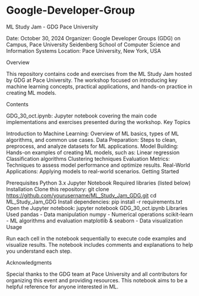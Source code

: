 # Google-Developer-Group
ML Study Jam - GDG Pace University

Date: October 30, 2024
Organizer: Google Developer Groups (GDG) on Campus, Pace University Seidenberg School of Computer Science and Information Systems
Location: Pace University, New York, USA

Overview

This repository contains code and exercises from the ML Study Jam hosted by GDG at Pace University. The workshop focused on introducing key machine learning concepts, practical applications, and hands-on practice in creating ML models.

Contents

GDG_30_oct.ipynb: Jupyter notebook covering the main code implementations and exercises presented during the workshop.
Key Topics

Introduction to Machine Learning: Overview of ML basics, types of ML algorithms, and common use cases.
Data Preparation: Steps to clean, preprocess, and analyze datasets for ML applications.
Model Building: Hands-on examples of creating ML models, such as:
Linear regression
Classification algorithms
Clustering techniques
Evaluation Metrics: Techniques to assess model performance and optimize results.
Real-World Applications: Applying models to real-world scenarios.
Getting Started

Prerequisites
Python 3.x
Jupyter Notebook
Required libraries (listed below)
Installation
Clone this repository:
git clone https://github.com/yourusername/ML_Study_Jam_GDG.git
cd ML_Study_Jam_GDG
Install dependencies:
pip install -r requirements.txt
Open the Jupyter notebook:
jupyter notebook GDG_30_oct.ipynb
Libraries Used
pandas - Data manipulation
numpy - Numerical operations
scikit-learn - ML algorithms and evaluation
matplotlib & seaborn - Data visualization
Usage

Run each cell in the notebook sequentially to execute code examples and visualize results. The notebook includes comments and explanations to help you understand each step.

Acknowledgments

Special thanks to the GDG team at Pace University and all contributors for organizing this event and providing resources. This notebook aims to be a helpful reference for anyone interested in ML.